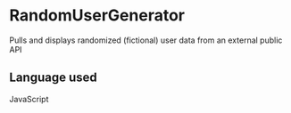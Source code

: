 # RandomUserGenerator
Pulls and displays randomized (fictional) user data from an external public API

## Language used
JavaScript

